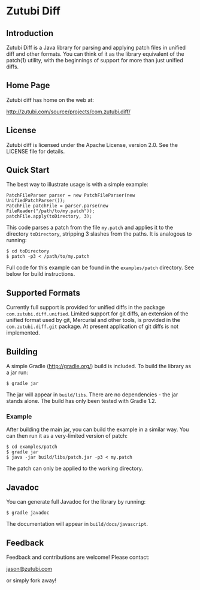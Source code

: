 Zutubi Diff
===========

Introduction
------------

Zutubi Diff is a Java library for parsing and applying patch files in unified
diff and other formats.  You can think of it as the library equivalent of the
patch(1) utility, with the beginnings of support for more than just unified
diffs.

Home Page
---------

Zutubi diff has home on the web at:

http://zutubi.com/source/projects/com.zutubi.diff/

License
-------

Zutubi diff is licensed under the Apache License, version 2.0.  See the LICENSE
file for details.

Quick Start
-----------

The best way to illustrate usage is with a simple example:

    PatchFileParser parser = new PatchFileParser(new UnifiedPatchParser());
    PatchFile patchFile = parser.parse(new FileReader("/path/to/my.patch"));
    patchFile.apply(toDirectory, 3);

This code parses a patch from the file `my.patch` and applies it to the
directory `toDirectory`, stripping 3 slashes from the paths.  It is analogous
to running:

    $ cd toDirectory
    $ patch -p3 < /path/to/my.patch

Full code for this example can be found in the `examples/patch` directory.  See
below for build instructions.

Supported Formats
-----------------

Currently full support is provided for unified diffs in the package
`com.zutubi.diff.unified`.  Limited support for git diffs, an extension of the
unified format used by git, Mercurial and other tools, is provided in the
`com.zutubi.diff.git` package.  At present application of git diffs is not
implemented.

Building
--------

A simple Gradle (http://gradle.org/) build is included.  To build the library as
a jar run:

    $ gradle jar

The jar will appear in `build/libs`.  There are no dependencies - the jar
stands alone.  The build has only been tested with Gradle 1.2.

### Example

After building the main jar, you can build the example in a similar way.  You
can then run it as a very-limited version of patch:

    $ cd examples/patch
    $ gradle jar
    $ java -jar build/libs/patch.jar -p3 < my.patch

The patch can only be applied to the working directory.

Javadoc
-------

You can generate full Javadoc for the library by running:

    $ gradle javadoc

The documentation will appear in `build/docs/javascript`.

Feedback
--------

Feedback and contributions are welcome!  Please contact:

jason@zutubi.com

or simply fork away!
